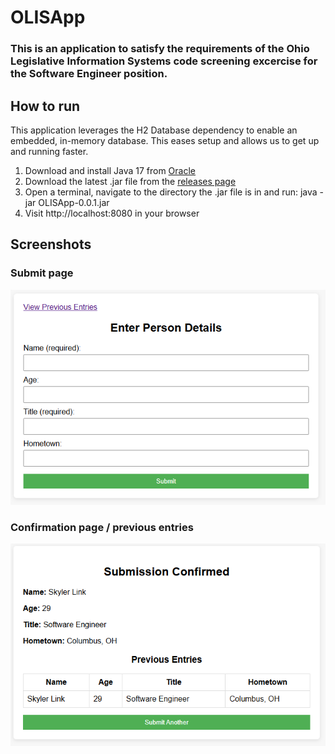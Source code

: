 # OLISApp
### This is an application to satisfy the requirements of the Ohio Legislative Information Systems code screening excercise for the Software Engineer position.

## How to run
This application leverages the H2 Database dependency to enable an embedded, in-memory database. This eases setup and allows us to get up and running faster.
1. Download and install Java 17 from [Oracle](https://www.oracle.com/java/technologies/javase/jdk17-archive-downloads.html)
2. Download the latest .jar file from the [releases page](https://github.com/skylerlink/OLISApp/releases)
3. Open a terminal, navigate to the directory the .jar file is in and run: java -jar OLISApp-0.0.1.jar
4. Visit http://localhost:8080 in your browser

## Screenshots
### Submit page
![alt text](image.png)

### Confirmation page / previous entries
![alt text](image-1.png)